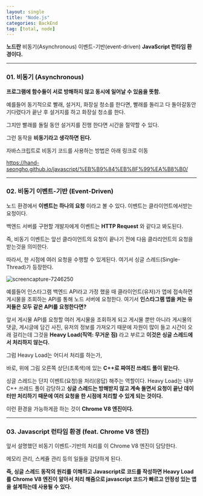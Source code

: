```yaml
---
layout: single
title: "Node.js"
categories: BackEnd
tag: [total, node]
---
```


**노드란** 비동기(Asynchronous) 이벤트-기반(event-driven) **JavaScript 런타임 환경이다.**

---

### 01. 비동기 (Asynchronous)

**프로그램에 함수들이 서로 방해하지 않고 동시에 일어날 수 있음을 뜻함.**

예를들어 동기적으로 빨래, 설거지, 화장실 청소를 한다면, 빨래를 돌리고 다 돌아갈동안 기다렸다가 끝난 후 설거지를 하고 화장실 청소를 한다.

그치만 빨래를 돌릴 동안 설거지를 진행 한다면 시간을 절약할 수 있다.

그런 동작을 **비동기라고 생각하면 된다.**

자바스크립트로 비동기 코드를 사용하는 방법은 아래 링크로 이동

https://hand-seongho.github.io/javascript/%EB%B9%84%EB%8F%99%EA%B8%B0/

---

### 02. 비동기 이벤트-기반 (Event-Driven)

노드 환경에서 **이벤트는 하나의 요청** 이라고 볼 수 있다. 이벤트는 클라이언트에서받는 요청이다.

백엔드 서버를 구현할 개발자에게 이벤트는 **HTTP Request** 와 같다고 봐도된다.

즉, 비동기 이벤트는 앞선 클라이언트의 요청이 끝나기 전에 다음 클라리언트의 요청을 받는것을 의미한다.

따라서, 한 시점에 여러 요청을 수행할 수 있게된다. 여기서 싱글 스레드(Single-Thread)가 등장한다.

![screencapture-7246250](/images/screencapture-7246250.png)

예를들어 인스타그램 백엔드 API라고 가정 했을 때 클라이언트(유저)가 앱에 접속하면 게시물을 조회하는 API를 통해 노드 서버에 요청한다. 여기서 **인스타그램 앱을 켜는 유저들은 모두 같은 API를 요청한다면?**

앞서 게시물 API를 요청할 여러 게시물을 조회하게 되고 게시물 뿐만 아니라 게시물의 댓글, 게시글에 담긴 사진, 유저의 정보를 가져오기 때문에 자원이 많이 들고 시간이 오래 걸리는데 그것을 **Heavy Load(직역: 무거운 짐)** 라고 부르고 **이것은 싱글 스레드에서 처리하지 않는다.**

그럼 Heavy Load는 어디서 처리를 하는가,

바로, 위에 그림 오른쪽 상단(초록색)에 있는 **C++로 짜여진 쓰레드 풀이 맡는다.**

싱글 스레드는 단지 이벤트(요청)을 처리(응답) 해주는 역할이다. Heavy Load는 내부 C++ 쓰레드 풀이 감당하고 **싱글 스레드는 방해받지 않고 계속 돌면서 요청이 끝난 데이터만 처리하기 때문에 여러 요청을 한 시점에 처리할 수 있게 되는 것이다.**

이런 환경을 가능하게끔 하는 것이 **Chrome V8 엔진이다.**

---

### 03. Javascript 런타임 환경 (feat. Chrome V8 엔진)

앞서 설명했던 비동기 이벤트-기반의 처리를 이 Chrome V8 엔진이 담당한다.

메모리 관리, 스케쥴 관리 등의 일들을 감당하게 된다.

**즉, 싱글 스레드 동작의 원리를 이해하고 Javascript로 코드를 작성하면 Heavy Load를 Chrome V8 엔진이 알아서 처리 해줌으로 javascript 코드가 빠르고 안정성 있는 앱을 설계하는데 사용될 수 있다.**
